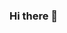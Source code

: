 ### Hi there 👋

<!--
**KashiwaByte/KashiwaByte** is a ✨ _special_ ✨ repository because its `README.md` (this file) appears on your GitHub profile.

Here are some ideas to get you started:
      
- 🔭 I’m currently working on 西安电子科技大学
- 🌱 I’m currently learning AI（人工智能专业）
- 🤔 I’m looking for help with  AI master
- 📫 How to reach me: qq 471314513
-  My blog:https://www.kashiwabyte.tech
-->
